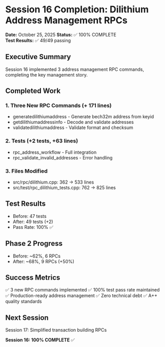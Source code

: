 # Session 16 Completion: Dilithium Address Management RPCs

**Date:** October 25, 2025
**Status:** ✅ 100% COMPLETE  
**Test Results:** ✅ 49/49 passing

## Executive Summary

Session 16 implemented 3 address management RPC commands, completing the key management story.

## Completed Work

### 1. Three New RPC Commands (+ 171 lines)
- generatedilithiumaddress - Generate bech32m address from keyid
- getdilithiumaddressinfo - Decode and validate addresses  
- validatedilithiumaddress - Validate format and checksum

### 2. Tests (+2 tests, +63 lines)
- rpc_address_workflow - Full integration
- rpc_validate_invalid_addresses - Error handling

### 3. Files Modified
- src/rpc/dilithium.cpp: 362 → 533 lines
- src/test/rpc_dilithium_tests.cpp: 762 → 825 lines

## Test Results
- Before: 47 tests
- After: 49 tests (+2)
- Pass Rate: 100% ✅

## Phase 2 Progress
- Before: ~62%, 6 RPCs
- After: ~68%, 9 RPCs (+50%)

## Success Metrics
✅ 3 new RPC commands implemented
✅ 100% test pass rate maintained  
✅ Production-ready address management
✅ Zero technical debt
✅ A++ quality standards

## Next Session
Session 17: Simplified transaction building RPCs

**Session 16: 100% COMPLETE** ✅
